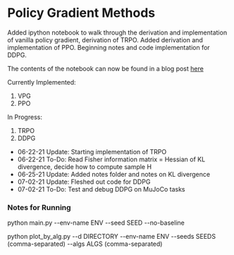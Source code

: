 # Policy Gradient Methods

Added ipython notebook to walk through the derivation and implementation of vanilla policy gradient, derivation of TRPO. Added derivation and implementation of PPO. Beginning notes and code implementation for DDPG.

The contents of the notebook can now be found in a blog post [here](https://annhe.xyz/2021/04/12/policy-gradients/)

Currently Implemented:
1. VPG
2. PPO

In Progress:
1. TRPO
2. DDPG

* 06-22-21 Update: Starting implementation of TRPO
* 06-22-21 To-Do: Read Fisher information matrix = Hessian of KL divergence, decide how to compute sample H
* 06-25-21 Update: Added notes folder and notes on KL divergence
* 07-02-21 Update: Fleshed out code for DDPG
* 07-02-21 To-Do: Test and debug DDPG on MuJoCo tasks

### Notes for Running

python main.py --env-name ENV --seed SEED --no-baseline

python plot_by_alg.py --d DIRECTORY --env-name ENV --seeds SEEDS (comma-separated) --algs ALGS (comma-separated)
